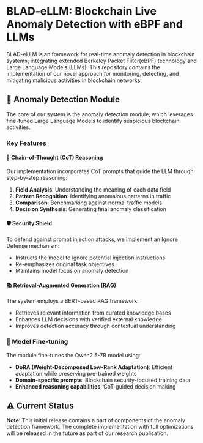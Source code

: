 # BLAD-eLLM: Blockchain Live Anomaly Detection with eBPF and LLMs
BLAD-eLLM is an framework for real-time anomaly detection in blockchain systems, integrating extended Berkeley Packet Filter(eBPF) technology and Large Language Models (LLMs). This repository contains the implementation of our novel approach for monitoring, detecting, and mitigating malicious activities in blockchain networks.


## 🧠 Anomaly Detection Module

The core of our system is the anomaly detection module, which leverages fine-tuned Large Language Models to identify suspicious blockchain activities.
### Key Features
#### 🎯 Chain-of-Thought (CoT) Reasoning
Our implementation incorporates CoT prompts that guide the LLM through step-by-step reasoning:
1. **Field Analysis**: Understanding the meaning of each data field
2. **Pattern Recognition**: Identifying anomalous patterns in traffic
3. **Comparison**: Benchmarking against normal traffic models
4. **Decision Synthesis**: Generating final anomaly classification

#### 🛡️ Security Shield
To defend against prompt injection attacks, we implement an Ignore Defense mechanism:
- Instructs the model to ignore potential injection instructions
- Re-emphasizes original task objectives
- Maintains model focus on anomaly detection

#### 📚 Retrieval-Augmented Generation (RAG)
The system employs a BERT-based RAG framework:
- Retrieves relevant information from curated knowledge bases
- Enhances LLM decisions with verified external knowledge
- Improves detection accuracy through contextual understanding

### 🚀 Model Fine-tuning

The module fine-tunes the Qwen2.5-7B model using:
- **DoRA (Weight-Decomposed Low-Rank Adaptation)**: Efficient adaptation while preserving pre-trained weights
- **Domain-specific prompts**: Blockchain security-focused training data
- **Enhanced reasoning capabilities**: CoT-guided decision making

## ⚠️ Current Status

**Note**: This initial release contains a part of components of the anomaly detection framework. The complete implementation with full optimizations will be released in the future as part of our research publication.
